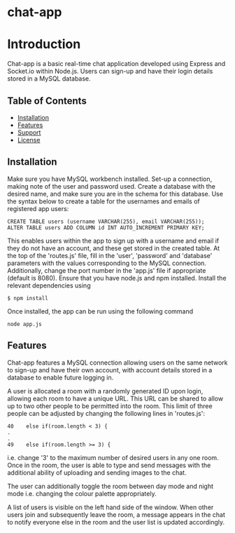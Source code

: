 # chat-app

# Introduction

Chat-app is a basic real-time chat application developed using Express and Socket.io within Node.js. Users can sign-up and have their login details stored in a MySQL database.

## Table of Contents
- [Installation](#installation)
- [Features](#features)
- [Support](#support)
- [License](#license)

## Installation
Make sure you have MySQL workbench installed. Set-up a connection, making note of the user and password used. Create a database with the desired name, and make sure you are in the schema for this database. Use the syntax below to create a table for the usernames and emails of registered app users:
```shell
CREATE TABLE users (username VARCHAR(255), email VARCHAR(255));
ALTER TABLE users ADD COLUMN id INT AUTO_INCREMENT PRIMARY KEY;    
```
This enables users within the app to sign up with a username and email if they do not have an account, and these get stored in the created table. At the top of the 'routes.js' file, fill in the 'user', 'password' and 'database' parameters with the values corresponding to the MySQL connection.
Additionally, change the port number in the 'app.js' file if appropriate (default is 8080).
Ensure that you have node.js and npm installed. 
Install the relevant dependencies using
```shell
$ npm install
```
Once installed, the app can be run using the following command
```shell
node app.js
```

## Features

Chat-app features a MySQL connection allowing users on the same network to sign-up and have their own account, with account details stored in a database to enable future logging in.

A user is allocated a room with a randomly generated ID upon login, allowing each room to have a unique URL. This URL can be shared to allow up to two other people to be permitted into the room. This limit of three people can be adjusted by changing the following lines in 'routes.js':
```shell
40    else if(room.length < 3) {
.
.
49    else if(room.length >= 3) {
```
i.e. change '3' to the maximum number of desired users in any one room.
Once in the room, the user is able to type and send messages with the additional ability of uploading and sending images to the chat. 

The user can additionally toggle the room between day mode and night mode i.e. changing the colour palette appropriately.

A list of users is visible on the left hand side of the window. When other users join and subsequently leave the room, a message appears in the chat to notify everyone else in the room and the user list is updated accordingly.

